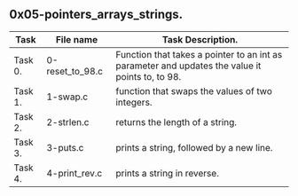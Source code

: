 ## 0x05-pointers\_arrays\_strings.
| Task | File name | Task Description. |
| --- | --- | --- |
| Task 0. | 0-reset\_to\_98.c | Function that takes a pointer to an int as parameter and updates the value it points to, to 98. |
| Task 1. | 1-swap.c | function that swaps the values of two integers.|
| Task 2. | 2-strlen.c | returns the length of a string. |
| Task 3. | 3-puts.c | prints a string, followed by a new line. |
| Task 4. | 4-print\_rev.c | prints a string in reverse. |
